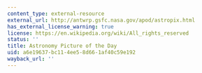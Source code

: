 ```yaml
---
content_type: external-resource
external_url: http://antwrp.gsfc.nasa.gov/apod/astropix.html
has_external_license_warning: true
license: https://en.wikipedia.org/wiki/All_rights_reserved
status: ''
title: Astronomy Picture of the Day
uid: a6e19637-bc11-4ee5-8d66-1af40c59e192
wayback_url: ''
---
```

